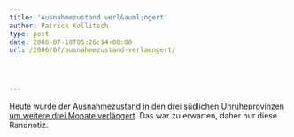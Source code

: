 ```yaml
---
title: 'Ausnahmezustand verl&auml;ngert'
author: Patrick Kollitsch
type: post
date: 2006-07-18T05:26:14+00:00
url: /2006/07/ausnahmezustand-verlaengert/




---
```

Heute wurde der [Ausnahmezustand in den drei s&uuml;dlichen Unruheprovinzen um weitere drei Monate verl&auml;ngert][1]. Das war zu erwarten, daher nur diese Randnotiz.

 [1]: http://www.nationmultimedia.com/breakingnews/read.php?newsid=30009004